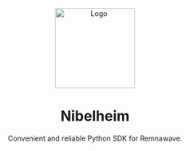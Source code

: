 <div align="center">
  <a href="https://github.com/luwqz1/nibelheim">
    <img src="https://raw.githubusercontent.com/luwqz1/nibelheim/refs/heads/main/logos/logo.svg" alt="Logo" width="160" height="160">
  </a>

  <h1 align="center">Nibelheim</h3>

  <p align="center">
    Convenient and reliable Python SDK for Remnawave.
  </p>
</div>
